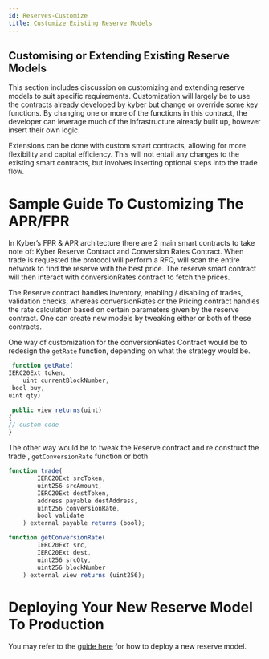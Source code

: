 ```yaml
---
id: Reserves-Customize
title: Customize Existing Reserve Models
---
```

[//]: # (tagline)

## Customising or Extending Existing Reserve Models

This section includes discussion on customizing and extending reserve models to suit specific requirements. Customization will largely be to use the contracts already developed by kyber but change or override some key functions. By changing one or more of the functions in this contract, the developer can leverage much of the infrastructure already built up, however insert their own logic. 

Extensions can be done with custom smart contracts, allowing for more flexibility and capital efficiency. This will not entail any changes to the existing smart contracts, but involves inserting optional steps into the trade flow. 

# Sample Guide To Customizing The APR/FPR

In Kyber’s FPR & APR architecture there are 2 main smart contracts to take note of: Kyber Reserve Contract and Conversion Rates Contract. When trade is requested the protocol will perform a RFQ, will scan the entire network to find the reserve with the best price. The reserve smart contract will then interact with conversionRates contract to fetch the prices. 

The Reserve contract handles inventory, enabling / disabling of trades, validation checks, whereas conversionRates or the Pricing contract handles the rate calculation based on certain parameters given by the reserve contract. One can create new models by tweaking either or both of these contracts.

One way of customization for the conversionRates Contract would be to redesign the `getRate` function, depending on what the strategy would be.
```js
 function getRate(
IERC20Ext token,
 	uint currentBlockNumber,
 bool buy, 
uint qty)

 public view returns(uint) 
{
// custom code 
}
```

The other way would be to tweak the Reserve contract and re construct  the trade , `getConversionRate` function or both
```js
function trade(
        IERC20Ext srcToken,
        uint256 srcAmount,
        IERC20Ext destToken,
        address payable destAddress,
        uint256 conversionRate,
        bool validate
    ) external payable returns (bool);

function getConversionRate(
        IERC20Ext src,
        IERC20Ext dest,
        uint256 srcQty,
        uint256 blockNumber
    ) external view returns (uint256);
```

# Deploying Your New Reserve Model To Production

You may refer to the [guide here](reserves-requirements.md) for how to deploy a new reserve model.
